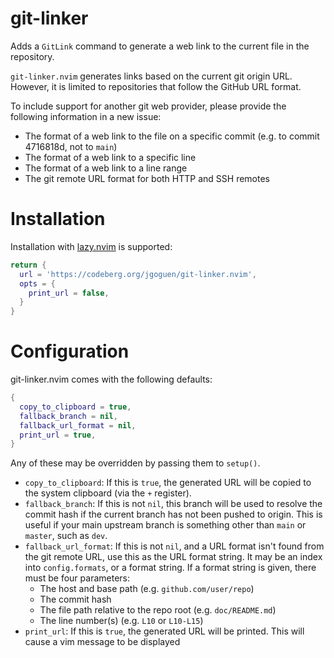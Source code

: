 # git-linker

Adds a `GitLink` command to generate a web link to the current file in the
repository.

`git-linker.nvim` generates links based on the current git origin URL. However,
it is limited to repositories that follow the GitHub URL format.

To include support for another git web provider, please provide the following
information in a new issue:

- The format of a web link to the file on a specific commit (e.g. to commit
  4716818d, not to `main`)
- The format of a web link to a specific line
- The format of a web link to a line range
- The git remote URL format for both HTTP and SSH remotes

# Installation

Installation with [lazy.nvim](https://github.com/folke/lazy.nvim) is supported:

```lua
return {
  url = 'https://codeberg.org/jgoguen/git-linker.nvim',
  opts = {
    print_url = false,
  }
}
```

# Configuration

git-linker.nvim comes with the following defaults:

```lua
{
  copy_to_clipboard = true,
  fallback_branch = nil,
  fallback_url_format = nil,
  print_url = true,
}
```

Any of these may be overridden by passing them to `setup()`.

- `copy_to_clipboard`: If this is `true`, the generated URL will be copied to
  the system clipboard (via the `+` register).
- `fallback_branch`: If this is not `nil`, this branch will be used to resolve
  the commit hash if the current branch has not been pushed to origin. This is
  useful if your main upstream branch is something other than `main` or `master`,
  such as `dev`.
- `fallback_url_format`: If this is not `nil`, and a URL format isn't found from
  the git remote URL, use this as the URL format string. It may be an index into
  `config.formats`, or a format string. If a format string is given, there must
  be four parameters:
  - The host and base path (e.g. `github.com/user/repo`)
  - The commit hash
  - The file path relative to the repo root (e.g. `doc/README.md`)
  - The line number(s) (e.g. `L10` or `L10-L15`)
- `print_url`: If this is `true`, the generated URL will be printed. This will
  cause a vim message to be displayed
